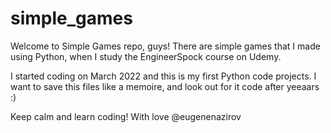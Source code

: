 # simple_games

Welcome to Simple Games repo, guys!
There are simple games that I made using Python, when I study the EngineerSpock course on Udemy.

I started coding on March 2022 and this is my first Python code projects.
I want to save this files like a memoire, and look out for it code after yeeaars :)

Keep calm and learn coding!
With love @eugenenazirov
